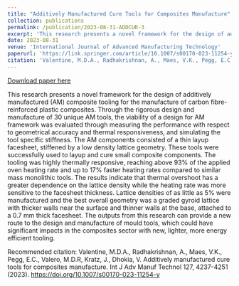 ```yaml
---
title: "Additively Manufactured Cure Tools for Composites Manufacture"
collection: publications
permalink: /publication/2023-08-31-ADDCUR-3
excerpt: 'This research presents a novel framework for the design of additively manufactured (AM) composite tooling for the manufacture of carbon fibre-reinforced plastic composites. Through the rigorous design and manufacture of 30 unique AM tools, the viability of a design for AM framework was evaluated through measuring the performance with respect to geometrical accuracy and thermal responsiveness, and simulating the tool specific stiffness. The AM components consisted of a thin layup facesheet, stiffened by a low density lattice geometry. These tools were successfully used to layup and cure small composite components. The tooling was highly thermally responsive, reaching above 93% of the applied oven heating rate and up to 17% faster heating rates compared to similar mass monolithic tools. The results indicate that thermal overshoot has a greater dependence on the lattice density while the heating rate was more sensitive to the facesheet thickness. Lattice densities of as little as 5% were manufactured and the best overall geometry was a graded gyroid lattice with thicker walls near the surface and thinner walls at the base, attached to a 0.7 mm thick facesheet. The outputs from this research can provide a new route to the design and manufacture of mould tools, which could have significant impacts in the composites sector with new, lighter, more energy efficient tooling.'
date: 2023-08-31
venue: 'International Journal of Advanced Manufacturing Technology'
paperurl: 'https://link.springer.com/article/10.1007/s00170-023-11254-y'
citation: 'Valentine, M.D.A., Radhakrishnan, A., Maes, V.K., Pegg, E.C., Valero, M.D.R, Kratz, J., Dhokia, V. Additively manufactured cure tools for composites manufacture. Int J Adv Manuf Technol 127, 4237-4251 (2023). https://doi.org/10.1007/s00170-023-11254-y'
---
```


<a href='https://link.springer.com/article/10.1007/s00170-023-11254-y'>Download paper here</a>

This research presents a novel framework for the design of additively manufactured (AM) composite tooling for the manufacture of carbon fibre-reinforced plastic composites. Through the rigorous design and manufacture of 30 unique AM tools, the viability of a design for AM framework was evaluated through measuring the performance with respect to geometrical accuracy and thermal responsiveness, and simulating the tool specific stiffness. The AM components consisted of a thin layup facesheet, stiffened by a low density lattice geometry. These tools were successfully used to layup and cure small composite components. The tooling was highly thermally responsive, reaching above 93% of the applied oven heating rate and up to 17% faster heating rates compared to similar mass monolithic tools. The results indicate that thermal overshoot has a greater dependence on the lattice density while the heating rate was more sensitive to the facesheet thickness. Lattice densities of as little as 5% were manufactured and the best overall geometry was a graded gyroid lattice with thicker walls near the surface and thinner walls at the base, attached to a 0.7 mm thick facesheet. The outputs from this research can provide a new route to the design and manufacture of mould tools, which could have significant impacts in the composites sector with new, lighter, more energy efficient tooling.

Recommended citation: Valentine, M.D.A., Radhakrishnan, A., Maes, V.K., Pegg, E.C., Valero, M.D.R, Kratz, J., Dhokia, V. Additively manufactured cure tools for composites manufacture. Int J Adv Manuf Technol 127, 4237-4251 (2023). https://doi.org/10.1007/s00170-023-11254-y